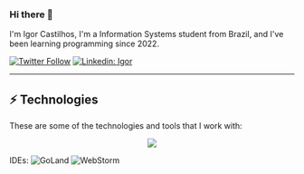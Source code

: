 ### Hi there 👋

I'm Igor Castilhos, I'm a Information Systems student from Brazil, and I've been learning programming since 2022. 

[![Twitter Follow](https://img.shields.io/twitter/follow/igor?style=social)](https://twitter.com/IgorPCDev)
[![Linkedin: Igor](https://img.shields.io/badge/-Linkedin-blue?style=flat-square&logo=Linkedin&logoColor=white&link=https://www.linkedin.com/in/IgorCastilhos/)](https://www.linkedin.com/in/IgorCastilhos/)
____

## ⚡ Technologies

These are some of the technologies and tools that I work with:


<p align="center">
  <a href="https://devicons.dev.br/">
    <img src="https://devicons.dev.br/icons?icon=GoLang,TypeScript,Git,Github,PostgreSQL,MySQL,Nginx,Docker,Kubernetes,Redis,AWS,RabbitMQ&theme=dark&perline=12" />
  </a>
</p>

IDEs:
![GoLand](https://img.shields.io/badge/-GoLand-black?style=flat-square&logo=goland&logoColor=white)
![WebStorm](https://img.shields.io/badge/-WebStorm-black?style=flat-square&logo=webstorm&logoColor=white)


